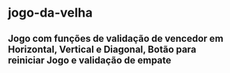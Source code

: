 # jogo-da-velha

## Jogo com funções de validação de vencedor em Horizontal, Vertical e Diagonal, Botão para reiniciar Jogo e validação de empate
